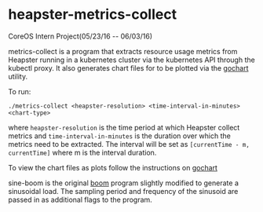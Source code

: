 # heapster-metrics-collect

CoreOS Intern Project(05/23/16 -- 06/03/16)

metrics-collect is a program that extracts resource usage metrics from Heapster running in a kubernetes cluster via the kubernetes API through the kubectl proxy.
It also generates chart files for to be plotted via the [gochart](https://github.com/zieckey/gochart) utility.

To run:
```
./metrics-collect <heapster-resolution> <time-interval-in-minutes> <chart-type>
```
where `heapster-resolution` is the time period at which Heapster collect metrics and `time-interval-in-minutes` is the duration over which the metrics need to be extracted.
The interval will be set as `[currentTime - m, currentTime]` where m is the interval duration.

To view the chart files as plots follow the instructions on [gochart](https://github.com/zieckey/gochart)

sine-boom is the original [boom](https://github.com/rakyll/boom) program slightly modified to generate a sinusoidal load.
The sampling period and frequency of the sinusoid are passed in as additional flags to the program.
